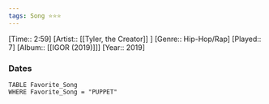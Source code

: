 ```yaml
---
tags: Song ⭐⭐⭐ 
---
```

[Time:: 2:59]
[Artist:: [[Tyler, the Creator]] ]
[Genre:: Hip-Hop/Rap]
[Played:: 7]
[Album:: [[IGOR (2019)]]]
[Year:: 2019]
### Dates
````dataview
TABLE Favorite_Song
WHERE Favorite_Song = "PUPPET"
````